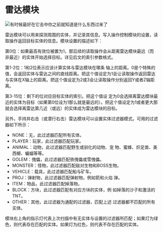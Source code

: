 # 雷达模块

![有时候最好在它击中你之前就知道是什么东西过来了](item:tisadvanced:radar_module)

雷达模块可以用来探测周围的实体，并记录其信息。写入操作控制模块的设置，读取操作返回目标实体的信息。模块设置的描述如下：

第0位：如果最高有效位被置为1，那后续的读取操作会从距离雷达模块最远（而非最近）的实体开始选择目标。详见后文的索引参数格式。

第1-2位：1和2位表示应该计算实体与雷达模块在哪条 轴上的距离。0是个特殊的值，会返回实体与雷达之间的直线距离。把这个值设定为1会让读取操作返回雷达与实体在X轴上的距离。把这个值设定为2或3会让读取操作分别返回Y或者Z轴距离。

第3-15位：剩下的位对应目标实体的索引。把这个值设 定为0会选择离雷达模块最近的实体为目标（如果第0位设为1那么就是最远的）。把这个值设定为1或者更大那就会选择离雷达第几近（或远）的实体成为雷达模块的目标。

另外，手持并右击（或潜行右击）雷达模块可以设置实体过滤器模式。可用的过滤器如下所示：

- NONE：无，此过滤器匹配所有实体。
- PLAYER：玩家，此过滤器匹配玩家。
- ANIMAL：动物，此过滤器匹配野生或驯化的动物、宠 物、蜜蜂、炽足兽、美西螈、蝙蝠等等。
- GOLEM：傀儡，此过滤器匹配铁傀儡或雪傀儡。
- MONSTER：怪物，此过滤器匹配敌对生物和BOSS生物。
- VEHICLE：载具，此过滤器匹配船与矿车。
- PROJ：弹射物，此过滤器匹配弹射物，例如箭和火焰 弹。
- ITEM：物品，此过滤器匹配掉落物。
- BLOCK：方块，此过滤器匹配有对应方块的实体，例 如掉落的沙子和激活的TNT。
- OTHER：其他，此过滤器为通配的过滤器，匹配上述 过滤器都不匹配的所有实体。

模块右上角的指示灯代表上次扫描中有无实体与设置的过滤器所匹配；如果灯为绿色，则代表存在匹配的实体。如果灯为红色，则代表不存在匹配的实体。
